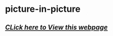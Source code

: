 # picture-in-picture
## ***[CLick here to View this webpage](https://pramdevgan.github.io/picture-in-picture/)***
